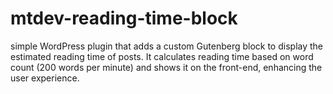 # mtdev-reading-time-block
 simple WordPress plugin that adds a custom Gutenberg block to display the estimated reading time of posts. It calculates reading time based on word count (200 words per minute) and shows it on the front-end, enhancing the user experience.
